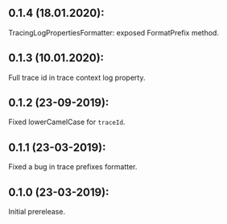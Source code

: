 ## 0.1.4 (18.01.2020):

TracingLogPropertiesFormatter: exposed FormatPrefix method.

## 0.1.3 (10.01.2020):

Full trace id in trace context log property.

## 0.1.2 (23-09-2019):

Fixed lowerCamelCase for `traceId`.

## 0.1.1 (23-03-2019): 

Fixed a bug in trace prefixes formatter.

## 0.1.0 (23-03-2019): 

Initial prerelease.